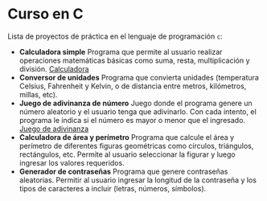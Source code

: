 # Curso en C

Lista de proyectos de práctica en el lenguaje de programación `c`:

- **Calculadora simple**
Programa que permite al usuario realizar operaciones matemáticas básicas como suma, resta, multiplicación y división.
[Calculadora](./calculadora/main.c)
- **Conversor de unidades**
Programa que convierta unidades (temperatura Celsius, Fahrenheit y Kelvin, o de distancia entre metros, kilómetros, millas, etc).
- **Juego de adivinanza de número**
Juego donde el programa genere un número aleatorio y el usuario tenga que adivinarlo. Con cada intento, el programa le indica si el número es mayor o menor que el ingresado.
[Juego de adivinanza](./juegoAdivinanza/main.c)
- **Calculadora de área y perímetro**
Programa que calcule el área y perímetro de diferentes figuras geométricas como círculos, triángulos, rectángulos, etc. Permite al usuario seleccionar la figurar y luego ingresar los valores requeridos.
- **Generador de contraseñas**
Programa que genere contraseñas aleatorias. Permitir al usuario ingresar la longitud de la contraseña y los tipos de caracteres a incluir (letras, números, símbolos).

